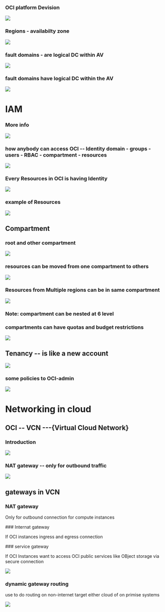 ### OCI platform Devision 

<img src="images/plat.png">

### Regions - availabilty zone 

<img src="images/region.png">

### fault domains - are logical DC within AV 

<img src="images/fault.png">

### fault domains have logical DC within the AV 

<img src="images/fl1.png">

# IAM 

### More info 

<img src="images/iam.png">

### how anybody can access OCI -- Identity domain - groups - users - RBAC - compartment - resources 

<img src="images/id.png">

### Every Resources in OCI is having Identity 

<img src="images/resource_id.png">

### example of Resources 

<img src="images/rsdemo.png">

## Compartment 

### root and other compartment 

<img src="images/cmp.png">

### resources can be moved from one compartment to others 

<img src="images/movecm.png">

### Resources from Multiple regions can be in same compartment 

<img src="images/cmm.png">

### Note: compartment can be nested at 6 level 

### compartments can have quotas and budget restrictions 

<img src="images/restrict.png">

## Tenancy -- is like a new account 

<img src="images/tenancy.png">

### some policies to OCI-admin 

<img src="images/pol.png">


# Networking in cloud 

## OCI -- VCN ---{Virtual Cloud Network}

### Introduction 

<img src="images/vcn.png">

### NAT gateway -- only for outbound traffic 

<img src="images/nat.png">

## gateways in VCN 

### NAT gateway
<p> Only for outbound connection for compute instances </p>
### Internat gateway 
<p> If OCI instances ingress and egress connection </p>
### service gateway

<p> If OCI Instances want to access OCI public services like OBject storage via secure connection </p>

<img src="images/gateway.png">

###  dynamic gateway routing 

<p> use to do routing on non-internet target either cloud of on primise systems </p>

<img src="images/dynamic.png">





